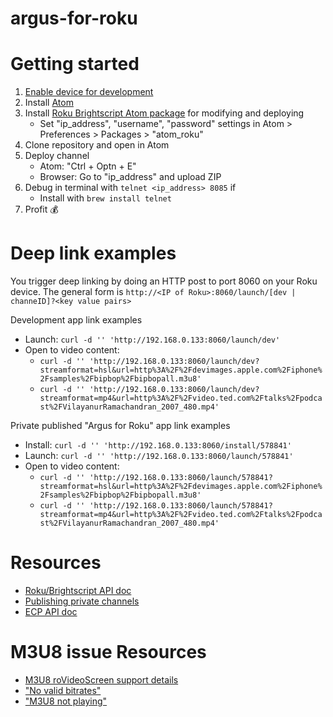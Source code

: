 # argus-for-roku

# Getting started

1. [Enable device for development](https://developer.roku.com/en-gb/docs/developer-program/getting-started/developer-setup.md)
2. Install [Atom](https://atom.io)
3. Install [Roku Brightscript Atom package](https://github.com/rokudev/atomio-package/blob/master/documentation/README.md) for modifying and deploying
   - Set "ip_address", "username", "password" settings in Atom > Preferences > Packages > "atom_roku"
4. Clone repository and open in Atom
5. Deploy channel
   - Atom: "Ctrl + Optn + E"
   - Browser: Go to "ip_address" and upload ZIP
6. Debug in terminal with `telnet <ip_address> 8085` if
   - Install with `brew install telnet`
7. Profit 💰

# Deep link examples
You trigger deep linking by doing an HTTP post to port 8060 on your Roku device. The general form is
`http://<IP of Roku>:8060/launch/[dev | channeID]?<key value pairs>`

Development app link examples
- Launch: `curl -d '' 'http://192.168.0.133:8060/launch/dev'`
- Open to video content:
   - `curl -d '' 'http://192.168.0.133:8060/launch/dev?streamformat=hsl&url=http%3A%2F%2Fdevimages.apple.com%2Fiphone%2Fsamples%2Fbipbop%2Fbipbopall.m3u8'`
   - `curl -d '' 'http://192.168.0.133:8060/launch/dev?streamformat=mp4&url=http%3A%2F%2Fvideo.ted.com%2Ftalks%2Fpodcast%2FVilayanurRamachandran_2007_480.mp4'`

Private published "Argus for Roku" app link examples
- Install: `curl -d '' 'http://192.168.0.133:8060/install/578841'`
- Launch: `curl -d '' 'http://192.168.0.133:8060/launch/578841'`
- Open to video content:
   - `curl -d '' 'http://192.168.0.133:8060/launch/578841?streamformat=hsl&url=http%3A%2F%2Fdevimages.apple.com%2Fiphone%2Fsamples%2Fbipbop%2Fbipbopall.m3u8'`
   - `curl -d '' 'http://192.168.0.133:8060/launch/578841?streamformat=mp4&url=http%3A%2F%2Fvideo.ted.com%2Ftalks%2Fpodcast%2FVilayanurRamachandran_2007_480.mp4'`

# Resources
- [Roku/Brightscript API doc](https://developer.roku.com/en-gb/docs/references/references-overview.md)
- [Publishing private channels](https://developer.roku.com/docs/developer-program/publishing/channel-publishing-guide.md#non-certified-channels)
- [ECP API doc](https://developer.roku.com/en-gb/docs/developer-program/debugging/external-control-api.md)

# M3U8 issue Resources
- [M3U8 roVideoScreen support details](https://developer.roku.com/docs/references/brightscript/components/rovideoscreen.md)
- ["No valid bitrates"](https://community.roku.com/t5/Roku-Developer-Program/quot-No-valid-bitrates-quot-error-with-HLS-playlist/td-p/528145)
- ["M3U8 not playing"](https://community.roku.com/t5/Roku-Developer-Program/Adobe-Media-Server-5-HLS-Adaptive/td-p/370337)

